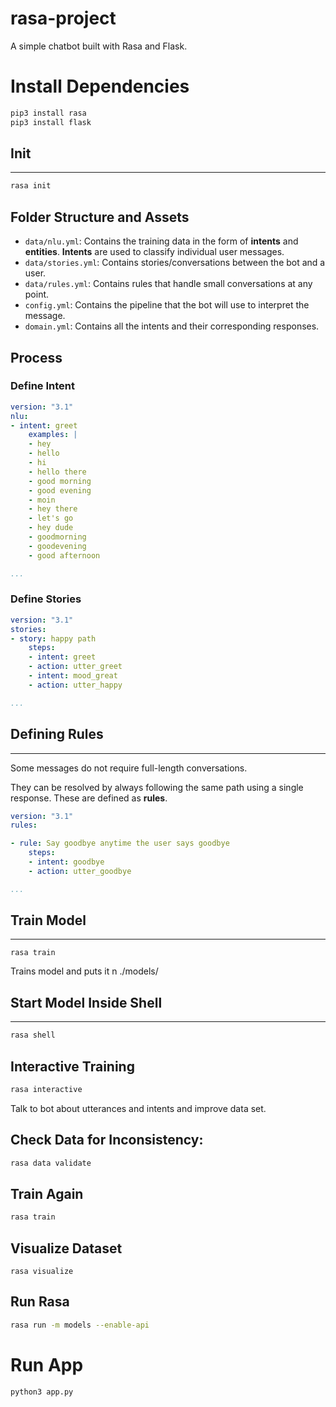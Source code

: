 # rasa-project
A simple chatbot built with Rasa and Flask.

# Install Dependencies
```bash
pip3 install rasa
pip3 install flask
```


## Init
---
```bash
rasa init
```

## Folder Structure and Assets
- `data/nlu.yml`: Contains the training data in the form of **intents** and **entities**. **Intents** are used to classify individual user messages.
- `data/stories.yml`: Contains stories/conversations between the bot and a user.
- `data/rules.yml`: Contains rules that handle small conversations at any point.
- `config.yml`: Contains the pipeline that the bot will use to interpret the message.
- `domain.yml`: Contains all the intents and their corresponding responses.

## Process

### Define Intent
```yaml
version: "3.1"
nlu:
- intent: greet
	examples: |
	- hey
	- hello
	- hi
	- hello there
	- good morning
	- good evening
	- moin
	- hey there
	- let's go
	- hey dude
	- goodmorning
	- goodevening
	- good afternoon

...
```

### Define Stories
```yaml
version: "3.1"
stories:
- story: happy path
	steps:
	- intent: greet
	- action: utter_greet
	- intent: mood_great
	- action: utter_happy

...
```

## Defining Rules
---
Some messages do not require full-length conversations. 

They can be resolved by always following the same path using a single response. 
These are defined as **rules**.

```yaml
version: "3.1"
rules:

- rule: Say goodbye anytime the user says goodbye
	steps:
	- intent: goodbye
	- action: utter_goodbye

...

```


## Train Model
---
```
rasa train
```

Trains model and puts it n ./models/

## Start Model Inside Shell
---
```bash
rasa shell
```

## Interactive Training
```bash
rasa interactive
```

Talk to bot about utterances and intents and improve data set.

## Check Data for Inconsistency:
```bash
rasa data validate
```

## Train Again 
```bash
rasa train
```

## Visualize Dataset
```
rasa visualize
```

## Run Rasa
```bash
rasa run -m models --enable-api
```

# Run App
```bash
python3 app.py
```